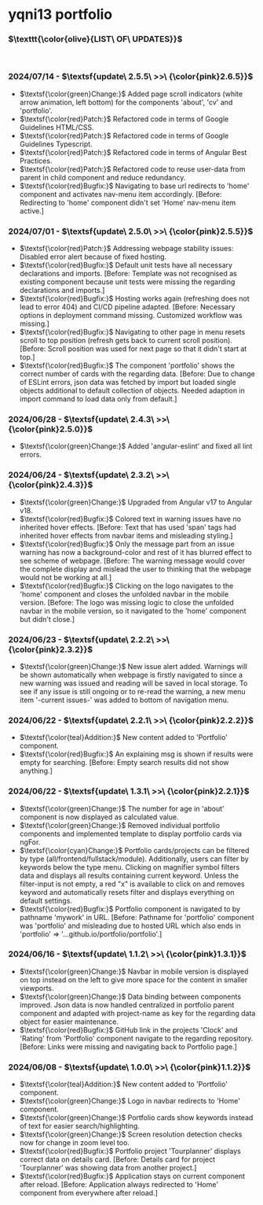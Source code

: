 # yqni13 portfolio

### $\texttt{\color{olive}{LIST\ OF\ UPDATES}}$

<br>

### 2024/07/14 - $\textsf{update\ 2.5.5\ >>\ {\color{pink}2.6.5}}$

- $\textsf{\color{green}Change:}$ Added page scroll indicators (white arrow animation, left bottom) for the components 'about', 'cv' and 'portfolio'.
- $\textsf{\color{red}Patch:}$ Refactored code in terms of Google Guidelines HTML/CSS.
- $\textsf{\color{red}Patch:}$ Refactored code in terms of Google Guidelines Typescript.
- $\textsf{\color{red}Patch:}$ Refactored code in terms of Angular Best Practices.
- $\textsf{\color{red}Patch:}$ Refactored code to reuse user-data from parent in child component and reduce redundancy.
- $\textsf{\color{red}Bugfix:}$ Navigating to base url redirects to 'home' component and activates nav-menu item accordingly. [Before: Redirecting to 'home' component didn't set 'Home' nav-menu item active.]

### 2024/07/01 - $\textsf{update\ 2.5.0\ >>\ {\color{pink}2.5.5}}$

- $\textsf{\color{red}Patch:}$ Addressing webpage stability issues: Disabled error alert because of fixed hosting.
- $\textsf{\color{red}Bugfix:}$ Default unit tests have all necessary declarations and imports. [Before: Template was not recognised as existing component because unit tests were missing the regarding declarations and imports.]
- $\textsf{\color{red}Bugfix:}$ Hosting works again (refreshing does not lead to error 404) and CI/CD pipeline adapted. [Before: Necessary options in deployment command missing. Customized workflow was missing.]
- $\textsf{\color{red}Bugfix:}$ Navigating to other page in menu resets scroll to top position (refresh gets back to current scroll position). [Before: Scroll position was used for next page so that it didn't start at top.]
- $\textsf{\color{red}Bugfix:}$ The component 'portfolio' shows the correct number of cards with the regarding data. [Before: Due to change of ESLint errors, json data was fetched by import but loaded single objects additional to default collection of objects. Needed adaption in import command to load data only from default.]

### 2024/06/28 - $\textsf{update\ 2.4.3\ >>\ {\color{pink}2.5.0}}$

- $\textsf{\color{green}Change:}$ Added 'angular-eslint' and fixed all lint errors.

### 2024/06/24 - $\textsf{update\ 2.3.2\ >>\ {\color{pink}2.4.3}}$

- $\textsf{\color{green}Change:}$ Upgraded from Angular v17 to Angular v18.
- $\textsf{\color{red}Bugfix:}$ Colored text in warning issues have no inherited hover effects. [Before: Text that has used 'span' tags had inherited hover effects from navbar items and misleading styling.]
- $\textsf{\color{red}Bugfix:}$ Only the message part from an issue warning has now a background-color and rest of it has blurred effect to see scheme of webpage. [Before: The warning message would cover the complete display and mislead the user to thinking that the webpage would not be working at all.]
- $\textsf{\color{red}Bugfix:}$ Clicking on the logo navigates to the 'home' component and closes the unfolded navbar in the mobile version. [Before: The logo was missing logic to close the unfolded navbar in the mobile version, so it navigated to the 'home' component but didn't close.]

### 2024/06/23 - $\textsf{update\ 2.2.2\ >>\ {\color{pink}2.3.2}}$

- $\textsf{\color{green}Change:}$ New issue alert added. Warnings will be shown automatically when webpage is firstly navigated to since a new warning was issued and reading will be saved in local storage. To see if any issue is still ongoing or to re-read the warning, a new menu item '-current issues-' was added to bottom of navigation menu.

### 2024/06/22 - $\textsf{update\ 2.2.1\ >>\ {\color{pink}2.2.2}}$

- $\textsf{\color{teal}Addition:}$ New content added to 'Portfolio' component.
- $\textsf{\color{red}Bugfix:}$ An explaining msg is shown if results were empty for searching. [Before: Empty search results did not show anything.]

### 2024/06/22 - $\textsf{update\ 1.3.1\ >>\ {\color{pink}2.2.1}}$

- $\textsf{\color{green}Change:}$ The number for age in 'about' component is now displayed as calculated value.
- $\textsf{\color{green}Change:}$ Removed individual portfolio components and implemented template to display portfolio cards via ngFor. 
- $\textsf{\color{cyan}Change:}$ Portfolio cards/projects can be filtered by type (all/frontend/fullstack/module). Additionally, users can filter by keywords below the type menu. Clicking on magnifier symbol filters data and displays all results containing current keyword. Unless the filter-input is not empty, a red "x" is available to click on and removes keyword and automatically resets filter and displays everything on default settings.
- $\textsf{\color{red}Bugfix:}$ Portfolio component is navigated to by pathname 'mywork' in URL. [Before: Pathname for 'portfolio' component was 'portfolio' and misleading due to hosted URL which also ends in 'portfolio' => '...github.io/portfolio/portfolio'.]

### 2024/06/16 - $\textsf{update\ 1.1.2\ >>\ {\color{pink}1.3.1}}$

- $\textsf{\color{green}Change:}$ Navbar in mobile version is displayed on top instead on the left to give more space for the content in smaller viewports.
- $\textsf{\color{green}Change:}$ Data binding between components improved. Json data is now handled centralized in portfolio parent component and adapted with project-name as key for the regarding data object for easier maintenance.
- $\textsf{\color{red}Bugfix:}$ GitHub link in the projects 'Clock' and 'Rating' from 'Portfolio' component navigate to the regarding repository. [Before: Links were missing and navigating back to Portfolio page.]

### 2024/06/08 - $\textsf{update\ 1.0.0\ >>\ {\color{pink}1.1.2}}$

- $\textsf{\color{teal}Addition:}$ New content added to 'Portfolio' component.
- $\textsf{\color{green}Change:}$ Logo in navbar redirects to 'Home' component.
- $\textsf{\color{green}Change:}$ Portfolio cards show keywords instead of text for easier search/highlighting.
- $\textsf{\color{green}Change:}$ Screen resolution detection checks now for change in zoom level too.
- $\textsf{\color{red}Bugfix:}$ Portfolio project 'Tourplanner' displays correct data on details card. [Before: Details card for project 'Tourplanner' was showing data from another project.]
- $\textsf{\color{red}Bugfix:}$ Application stays on current component after reload. [Before: Application always redirected to 'Home' component from everywhere after reload.]